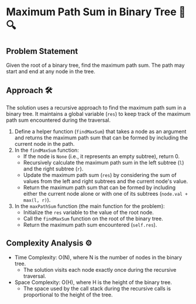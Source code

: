 # Maximum Path Sum in Binary Tree 🌳🔍

## Problem Statement

Given the root of a binary tree, find the maximum path sum. The path may start and end at any node in the tree.

## Approach 🛠️

The solution uses a recursive approach to find the maximum path sum in a binary tree. It maintains a global variable (`res`) to keep track of the maximum path sum encountered during the traversal.

1. Define a helper function (`findMaxSum`) that takes a node as an argument and returns the maximum path sum that can be formed by including the current node in the path.
2. In the `findMaxSum` function:
   - If the node is `None` (i.e., it represents an empty subtree), return 0.
   - Recursively calculate the maximum path sum in the left subtree (`l`) and the right subtree (`r`).
   - Update the maximum path sum (`res`) by considering the sum of values from the left and right subtrees and the current node's value.
   - Return the maximum path sum that can be formed by including either the current node alone or with one of its subtrees (`node.val + max(l, r)`).
3. In the `maxPathSum` function (the main function for the problem):
   - Initialize the `res` variable to the value of the root node.
   - Call the `findMaxSum` function on the root of the binary tree.
   - Return the maximum path sum encountered (`self.res`).

## Complexity Analysis ⚙️

- Time Complexity: O(N), where N is the number of nodes in the binary tree.
  - The solution visits each node exactly once during the recursive traversal.
- Space Complexity: O(H), where H is the height of the binary tree.
  - The space used by the call stack during the recursive calls is proportional to the height of the tree.
